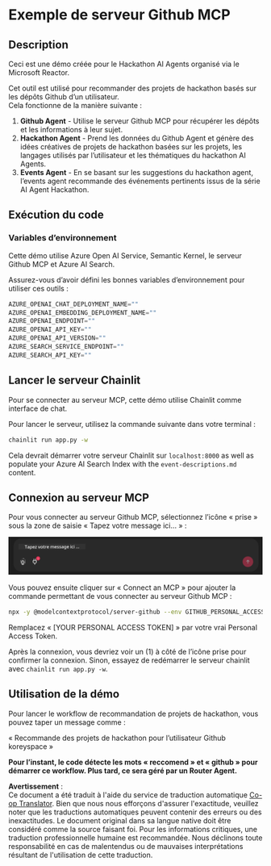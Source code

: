 <!--
CO_OP_TRANSLATOR_METADATA:
{
  "original_hash": "393eea8000f305b94010dd5b380902d8",
  "translation_date": "2025-05-20T10:01:45+00:00",
  "source_file": "11-mcp/code_samples/github-mcp/README.md",
  "language_code": "fr"
}
-->
# Exemple de serveur Github MCP

## Description

Ceci est une démo créée pour le Hackathon AI Agents organisé via le Microsoft Reactor.

Cet outil est utilisé pour recommander des projets de hackathon basés sur les dépôts Github d’un utilisateur.  
Cela fonctionne de la manière suivante :

1. **Github Agent** - Utilise le serveur Github MCP pour récupérer les dépôts et les informations à leur sujet.  
2. **Hackathon Agent** - Prend les données du Github Agent et génère des idées créatives de projets de hackathon basées sur les projets, les langages utilisés par l’utilisateur et les thématiques du hackathon AI Agents.  
3. **Events Agent** - En se basant sur les suggestions du hackathon agent, l’events agent recommande des événements pertinents issus de la série AI Agent Hackathon.  

## Exécution du code

### Variables d’environnement

Cette démo utilise Azure Open AI Service, Semantic Kernel, le serveur Github MCP et Azure AI Search.

Assurez-vous d’avoir défini les bonnes variables d’environnement pour utiliser ces outils :

```python
AZURE_OPENAI_CHAT_DEPLOYMENT_NAME=""
AZURE_OPENAI_EMBEDDING_DEPLOYMENT_NAME=""
AZURE_OPENAI_ENDPOINT=""
AZURE_OPENAI_API_KEY=""
AZURE_OPENAI_API_VERSION=""
AZURE_SEARCH_SERVICE_ENDPOINT=""
AZURE_SEARCH_API_KEY=""
```

## Lancer le serveur Chainlit

Pour se connecter au serveur MCP, cette démo utilise Chainlit comme interface de chat.

Pour lancer le serveur, utilisez la commande suivante dans votre terminal :

```bash
chainlit run app.py -w
```

Cela devrait démarrer votre serveur Chainlit sur `localhost:8000` as well as populate your Azure AI Search Index with the `event-descriptions.md` content.

## Connexion au serveur MCP

Pour vous connecter au serveur Github MCP, sélectionnez l’icône « prise » sous la zone de saisie « Tapez votre message ici… » :

![MCP Connect](../../../../../translated_images/mcp-chainlit-1.dce6ea039fc19641b00370fafc9e68a7ab349ec064fb9170f5555f894376116e.fr.png)

Vous pouvez ensuite cliquer sur « Connect an MCP » pour ajouter la commande permettant de vous connecter au serveur Github MCP :

```bash
npx -y @modelcontextprotocol/server-github --env GITHUB_PERSONAL_ACCESS_TOKEN=[YOUR PERSONAL ACCESS TOKEN]
```

Remplacez « [YOUR PERSONAL ACCESS TOKEN] » par votre vrai Personal Access Token.

Après la connexion, vous devriez voir un (1) à côté de l’icône prise pour confirmer la connexion. Sinon, essayez de redémarrer le serveur chainlit avec `chainlit run app.py -w`.

## Utilisation de la démo

Pour lancer le workflow de recommandation de projets de hackathon, vous pouvez taper un message comme :

« Recommande des projets de hackathon pour l’utilisateur Github koreyspace »

**Pour l’instant, le code détecte les mots « reccomend » et « github » pour démarrer ce workflow. Plus tard, ce sera géré par un Router Agent.**

**Avertissement** :  
Ce document a été traduit à l'aide du service de traduction automatique [Co-op Translator](https://github.com/Azure/co-op-translator). Bien que nous nous efforçons d'assurer l'exactitude, veuillez noter que les traductions automatiques peuvent contenir des erreurs ou des inexactitudes. Le document original dans sa langue native doit être considéré comme la source faisant foi. Pour les informations critiques, une traduction professionnelle humaine est recommandée. Nous déclinons toute responsabilité en cas de malentendus ou de mauvaises interprétations résultant de l'utilisation de cette traduction.